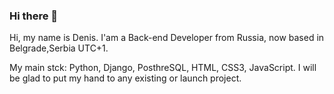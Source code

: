 ### Hi there 👋
Hi, my name is Denis. I'am a Back-end Developer from Russia, now based in Belgrade,Serbia UTC+1.

My main stck: Python, Django, PosthreSQL, HTML, CSS3, JavaScript. I will be glad to put my hand to any existing or launch project.

<!--
**Druidae/druidae** is a ✨ _special_ ✨ repository because its `README.md` (this file) appears on your GitHub profile.

Here are some ideas to get you started:

- 🔭 I’m currently working on ...
- 🌱 I’m currently learning ...
- 👯 I’m looking to collaborate on ...
- 🤔 I’m looking for help with ...
- 💬 Ask me about ...
- 📫 How to reach me: ...
- 😄 Pronouns: ...
- ⚡ Fun fact: ...
-->
